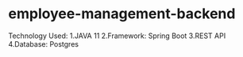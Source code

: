 # employee-management-backend

Technology Used:
1.JAVA 11
2.Framework: Spring Boot
3.REST API
4.Database: Postgres
